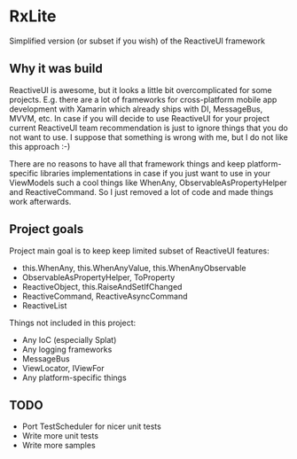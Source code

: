 # RxLite
Simplified version (or subset if you wish) of the ReactiveUI framework

## Why it was build
ReactiveUI is awesome, but it looks a little bit overcomplicated for some projects. E.g. there are a lot of frameworks for cross-platform mobile app development with Xamarin which already ships with DI, MessageBus, MVVM, etc. In case if you will decide to use ReactiveUI for your project current ReactiveUI team recommendation is just to ignore things that you do not want to use. I suppose that something is wrong with me, but I do not like this approach :-)

There are no reasons to have all that framework things and keep platform-specific libraries implementations in case if you just want to use in your ViewModels such a cool things like WhenAny, ObservableAsPropertyHelper and ReactiveCommand. So I just removed a lot of code and made things work afterwards.

## Project goals
Project main goal is to keep keep limited subset of ReactiveUI features:
* this.WhenAny, this.WhenAnyValue, this.WhenAnyObservable
* ObservableAsPropertyHelper, ToProperty
* ReactiveObject, this.RaiseAndSetIfChanged
* ReactiveCommand, ReactiveAsyncCommand
* ReactiveList

Things not included in this project:
* Any IoC (especially Splat)
* Any logging frameworks
* MessageBus
* ViewLocator, IViewFor
* Any platform-specific things

## TODO
* Port TestScheduler for nicer unit tests
* Write more unit tests
* Write more samples
